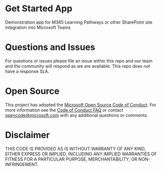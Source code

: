 # Get Started App
Demonstration app for M365 Learning Pathways or other SharePoint site integration into Microsoft Teams

# Questions and Issues

For questions or issues please file an issue within this repo and our team and the community will respond as we are available.  This repo does not have a response SLA. 

# Open Source

This project has adopted the [Microsoft Open Source Code of Conduct](https://opensource.microsoft.com/codeofconduct/). For more information see the [Code of Conduct FAQ](https://opensource.microsoft.com/codeofconduct/faq/) or contact [opencode@microsoft.com](mailto:opencode@microsoft.com) with any additional questions or comments.

# Disclaimer
THIS CODE IS PROVIDED AS IS WITHOUT WARRANTY OF ANY KIND, EITHER EXPRESS OR IMPLIED, INCLUDING ANY IMPLIED WARRANTIES OF FITNESS FOR A PARTICULAR PURPOSE, MERCHANTABILITY, OR NON-INFRINGEMENT.